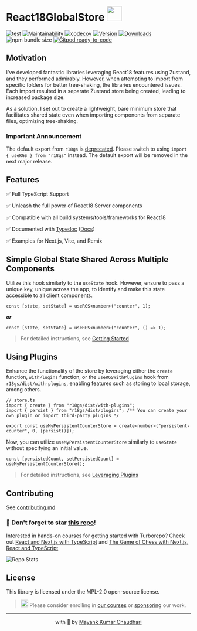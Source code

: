 # React18GlobalStore <img src="https://github.com/react18-tools/turborepo-template/blob/main/popper.png?raw=true" style="height: 40px"/>

[![test](https://github.com/react18-tools/react18-global-store/actions/workflows/test.yml/badge.svg)](https://github.com/react18-tools/react18-global-store/actions/workflows/test.yml) [![Maintainability](https://api.codeclimate.com/v1/badges/ec3140063acd8df82481/maintainability)](https://codeclimate.com/github/react18-tools/react18-global-store/maintainability) [![codecov](https://codecov.io/gh/react18-tools/react18-global-store/graph/badge.svg)](https://codecov.io/gh/react18-tools/react18-global-store) [![Version](https://img.shields.io/npm/v/r18gs.svg?colorB=green)](https://www.npmjs.com/package/r18gs) [![Downloads](https://img.jsdelivr.com/img.shields.io/npm/d18m/r18gs.svg)](https://www.npmjs.com/package/r18gs) ![npm bundle size](https://img.shields.io/bundlephobia/minzip/r18gs) [![Gitpod ready-to-code](https://img.shields.io/badge/Gitpod-ready--to--code-blue?logo=gitpod)](https://gitpod.io/from-referrer/)

## Motivation

I've developed fantastic libraries leveraging React18 features using Zustand, and they performed admirably. However, when attempting to import from specific folders for better tree-shaking, the libraries encountered issues. Each import resulted in a separate Zustand store being created, leading to increased package size.

As a solution, I set out to create a lightweight, bare minimum store that facilitates shared state even when importing components from separate files, optimizing tree-shaking.

### Important Announcement

The default export from `r18gs` is [deprecated](https://github.com/react18-tools/react18-global-store/discussions/31). Please switch to using `import { useRGS } from "r18gs"` instead. The default export will be removed in the next major release.

## Features

✅ Full TypeScript Support

✅ Unleash the full power of React18 Server components

✅ Compatible with all build systems/tools/frameworks for React18

✅ Documented with [Typedoc](https://react18-tools.github.io/react18-global-store) ([Docs](https://react18-tools.github.io/react18-global-store))

✅ Examples for Next.js, Vite, and Remix

## Simple Global State Shared Across Multiple Components

Utilize this hook similarly to the `useState` hook. However, ensure to pass a unique key, unique across the app, to identify and make this state accessible to all client components.

```tsx
const [state, setState] = useRGS<number>("counter", 1);
```

**_or_**

```tsx
const [state, setState] = useRGS<number>("counter", () => 1);
```

> For detailed instructions, see [Getting Started](./md-docs/1.getting-started.md)

## Using Plugins

Enhance the functionality of the store by leveraging either the `create` function, `withPlugins` function, or the `useRGSWithPlugins` hook from `r18gs/dist/with-plugins`, enabling features such as storing to local storage, among others.

```tsx
// store.ts
import { create } from "r18gs/dist/with-plugins";
import { persist } from "r18gs/dist/plugins"; /** You can create your own plugin or import third-party plugins */

export const useMyPersistentCounterStore = create<number>("persistent-counter", 0, [persist()]);
```

Now, you can utilize `useMyPersistentCounterStore` similarly to `useState` without specifying an initial value.

```tsx
const [persistedCount, setPersistedCount] = useMyPersistentCounterStore();
```

> For detailed instructions, see [Leveraging Plugins](./md-docs/2.leveraging-plugins.md)

## Contributing

See [contributing.md](/contributing.md)

### 🤩 Don't forget to star [this repo](https://github.com/mayank1513/react18-global-store)!

Interested in hands-on courses for getting started with Turborepo? Check out [React and Next.js with TypeScript](https://mayank-chaudhari.vercel.app/courses/react-and-next-js-with-typescript) and [The Game of Chess with Next.js, React and TypeScript](https://www.udemy.com/course/game-of-chess-with-nextjs-react-and-typescript/?referralCode=851A28F10B254A8523FE)

![Repo Stats](https://repobeats.axiom.co/api/embed/ec3e74d795ed805a0fce67c0b64c3f08872e7945.svg "Repobeats analytics image")

## License

This library is licensed under the MPL-2.0 open-source license.

> <img src="https://github.com/react18-tools/react18-global-store/blob/main/popper.png?raw=true" style="height: 20px"/> Please consider enrolling in [our courses](https://mayank-chaudhari.vercel.app/courses) or [sponsoring](https://github.com/sponsors/mayank1513) our work.

<hr />

<p align="center" style="text-align:center">with 💖 by <a href="https://mayank-chaudhari.vercel.app" target="_blank">Mayank Kumar Chaudhari</a></p>
